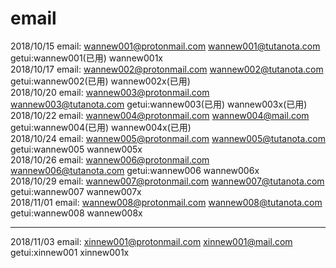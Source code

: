 # email

2018/10/15 email: wannew001@protonmail.com  wannew001@tutanota.com  getui:wannew001(已用) wannew001x    
2018/10/17 email: wannew002@protonmail.com  wannew002@tutanota.com  getui:wannew002(已用) wannew002x(已用)    
2018/10/20 email: wannew003@protonmail.com  wannew003@tutanota.com  getui:wannew003(已用) wannew003x(已用)    
2018/10/22 email: wannew004@protonmail.com  wannew004@mail.com      getui:wannew004(已用)  wannew004x(已用)    
2018/10/24 email: wannew005@protonmail.com  wannew005@tutanota.com  getui:wannew005 wannew005x  
2018/10/26 email: wannew006@protonmail.com  wannew006@tutanota.com  getui:wannew006 wannew006x  
2018/10/29 email: wannew007@protonmail.com  wannew007@tutanota.com  getui:wannew007 wannew007x  
2018/11/01 email: wannew008@protonmail.com  wannew008@tutanota.com  getui:wannew008 wannew008x  

--------------------------------------------------------------------------------------------------------------------
2018/11/03 email: xinnew001@protonmail.com  xinnew001@mail.com  getui:xinnew001 xinnew001x 

